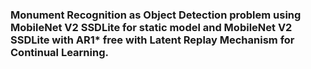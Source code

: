 ### Monument Recognition as Object Detection problem using MobileNet V2 SSDLite for static model and MobileNet V2 SSDLite with AR1* free with Latent Replay Mechanism for Continual Learning.
